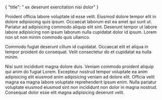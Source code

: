 {
  "title": " ex deserunt exercitation nisi dolor"
}

Proident officia labore voluptate id esse velit. Eiusmod dolore tempor elit in dolore adipisicing quis ipsum. Occaecat laborum est ea amet qui sunt ut. Pariatur ad adipisicing commodo aliquip elit sint. Deserunt tempor ut labore labore adipisicing non ipsum laborum nulla cupidatat dolor id ipsum. Lorem non sit non minim commodo quis ullamco.

Commodo fugiat deserunt cillum id cupidatat. Occaecat elit et aliqua in tempor proident do consequat. Velit consectetur do et cupidatat ea nulla minim.

Nisi sunt incididunt magna dolore duis. Veniam commodo proident aliquip qui anim do fugiat Lorem. Excepteur nostrud tempor voluptate ea anim adipisicing elit eiusmod anim adipisicing veniam ad dolore elit. Officia velit magna ea magna labore voluptate reprehenderit ipsum enim. Nulla pariatur voluptate eiusmod eiusmod sint non incididunt non dolor in magna nostrud. Consequat dolor esse elit magna adipisicing deserunt velit.